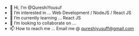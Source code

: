- 👋 Hi, I’m @QureshiYousuf
- 👀 I’m interested in ... Web Development / NodeJS / React JS
- 🌱 I’m currently learning ... React JS
- 💞️ I’m looking to collaborate on ...
- 📫 How to reach me ... Email me @ qureshiyusuff@gmail.com

<!---
QureshiYousuf/QureshiYousuf is a ✨ special ✨ repository because its `README.md` (this file) appears on your GitHub profile.
You can click the Preview link to take a look at your changes.
--->
